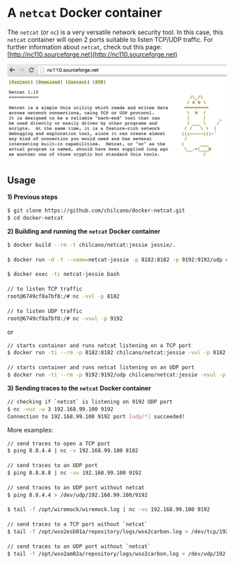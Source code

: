 # A `netcat` Docker container

The `netcat` (or `nc`) is a very versatile network security tool.
In this case, this `netcat` container will open 2 ports suitable to listen TCP/UDP traffic.
For further information about `netcat`, check out this page: [http://nc110.sourceforge.net](http://nc110.sourceforge.net)

![A netcat Docker container](https://github.com/chilcano/docker-netcat/blob/master/chilcano-docker-netcat-intro.png "A netcat Docker container")

## Usage

__1) Previous steps__

```bash
$ git clone https://github.com/chilcano/docker-netcat.git
$ cd docker-netcat
```
__2) Building and running the `netcat` Docker container__

```bash
$ docker build --rm -t chilcano/netcat:jessie jessie/.

$ docker run -d -t --name=netcat-jessie -p 8182:8182 -p 9192:9192/udp chilcano/netcat:jessie

$ docker exec -ti netcat-jessie bash

// to listen TCP traffic
root@6749cf8a7bf8:/# nc -vvl -p 8182

// to listen UDP traffic
root@6749cf8a7bf8:/# nc -vvul -p 9192
```

or

```bash
// starts container and runs netcat listening on a TCP port
$ docker run -ti --rm -p 8182:8182 chilcano/netcat:jessie -vvl -p 8182

// starts container and runs netcat listening on an UDP port
$ docker run -ti --rm -p 9192:9192/udp chilcano/netcat:jessie -vvul -p 9192
```

__3) Sending traces to the `netcat` Docker container__

```bash
// checking if `netcat` is listening on 9192 UDP port
$ nc -vuz -w 3 192.168.99.100 9192		
Connection to 192.168.99.100 9192 port [udp/*] succeeded!
```

More examples:

```bash
// send traces to open a TCP port
$ ping 8.8.4.4 | nc -v 192.168.99.100 8182

// send traces to an UDP port
$ ping 8.8.8.8 | nc -vu 192.168.99.100 9192

// send traces to an UDP port without netcat
$ ping 8.8.4.4 > /dev/udp/192.168.99.100/9192

$ tail -f /opt/wiremock/wiremock.log | nc -vu 192.168.99.100 9192

// send traces to a TCP port without `netcat`
$ tail -f /opt/wso2esb01a/repository/logs/wso2carbon.log > /dev/tcp/192.168.99.100/8182

// send traces to an UDP port without `netcat`
$ tail -f /opt/wso2am02a/repository/logs/wso2carbon.log > /dev/udp/192.168.99.100/9192
```

